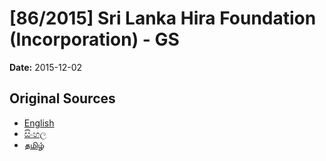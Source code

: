 # [86/2015] Sri Lanka Hira Foundation (Incorporation) -  GS

**Date:** 2015-12-02

## Original Sources

- [English](https://documents.gov.lk/view/bills/2015/12/86-2015_E.pdf)
- [සිංහල](https://documents.gov.lk/view/bills/2015/12/86-2015_S.pdf)
- [தமிழ்](https://documents.gov.lk/view/bills/2015/12/86-2015_T.pdf)
